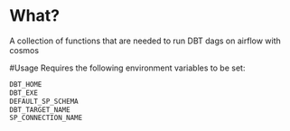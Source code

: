 # What?
A collection of functions that are needed to run DBT dags on airflow with cosmos

#Usage
Requires the following environment variables to be set:

```bash
DBT_HOME
DBT_EXE
DEFAULT_SP_SCHEMA
DBT_TARGET_NAME
SP_CONNECTION_NAME
```
